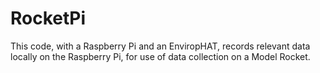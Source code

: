 # RocketPi
This code, with a Raspberry Pi and an EnviropHAT, records relevant data locally
on the Raspberry Pi, for use of data collection on a Model Rocket.
